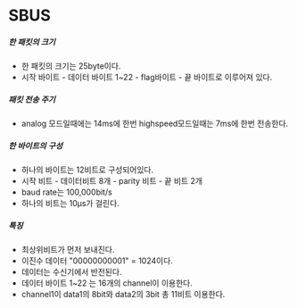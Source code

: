 # SBUS

##### 한 패킷의 크기
- 한 패킷의 크기는 25byte이다.
- 시작 바이트 - 데이터 바이트 1~22 - flag바이트 - 끝 바이트로 이루어져 있다.
##### 패킷 전송 주기
- analog 모드일때에는 14ms에 한번 highspeed모드일때는 7ms에 한번 전송한다.
##### 한 바이트의 구성
- 하나의 바이트는 12비트로 구성되어있다.
- 시작 비트 - 데이터비트 8개 - parity 비트 - 끝 비트 2개
- baud rate는 100,000bit/s
- 하나의 비트는 10μs가 걸린다.
##### 특징
- 최상위비트가 먼저 보내진다.
- 이진수 데이터 "00000000001" = 1024이다.
- 데이터는 수신기에서 반전된다.
- 데이터 바이트 1~22 는 16개의 channel이 이용한다.
- channel1이 data1의 8bit와 data2의 3bit 총 11비트  이용한다.
